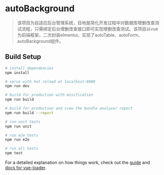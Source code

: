 # autoBackground

> 该项目为自适应后台管理系统，目地是简化开发过程中对数据库增删改查测试流程，只需绑定后台增删改查接口即可实现增删改查测试。该项目以vue为前端框架，二次封装elmentui，实现了autoTable、autoForm、autoBackground组件。
## Build Setup

``` bash
# install dependencies
npm install

# serve with hot reload at localhost:8080
npm run dev

# build for production with minification
npm run build

# build for production and view the bundle analyzer report
npm run build --report

# run unit tests
npm run unit

# run e2e tests
npm run e2e

# run all tests
npm test
```

For a detailed explanation on how things work, check out the [guide](http://vuejs-templates.github.io/webpack/) and [docs for vue-loader](http://vuejs.github.io/vue-loader).
